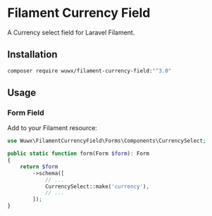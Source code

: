 # Filament Currency Field

A Currency select field for Laravel Filament.

## Installation

```bash
composer require wuwx/filament-currency-field:"^3.0"
```

## Usage

### Form Field

Add to your Filament resource:

```php
use Wuwx\FilamentCurrencyField\Forms\Components\CurrencySelect;

public static function form(Form $form): Form
{
    return $form
        ->schema([
            // ...
            CurrencySelect::make('currency'),
            // ...
        ]);
}
```
